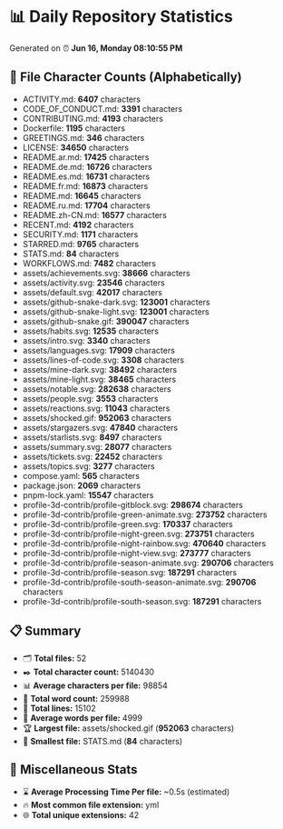 # 📊 Daily Repository Statistics
Generated on ⏰ **Jun 16, Monday 08:10:55 PM**

## 📂 File Character Counts (Alphabetically)
- ACTIVITY.md: **6407** characters
- CODE_OF_CONDUCT.md: **3391** characters
- CONTRIBUTING.md: **4193** characters
- Dockerfile: **1195** characters
- GREETINGS.md: **346** characters
- LICENSE: **34650** characters
- README.ar.md: **17425** characters
- README.de.md: **16726** characters
- README.es.md: **16731** characters
- README.fr.md: **16873** characters
- README.md: **16645** characters
- README.ru.md: **17704** characters
- README.zh-CN.md: **16577** characters
- RECENT.md: **4192** characters
- SECURITY.md: **1171** characters
- STARRED.md: **9765** characters
- STATS.md: **84** characters
- WORKFLOWS.md: **7482** characters
- assets/achievements.svg: **38666** characters
- assets/activity.svg: **23546** characters
- assets/default.svg: **42017** characters
- assets/github-snake-dark.svg: **123001** characters
- assets/github-snake-light.svg: **123001** characters
- assets/github-snake.gif: **390047** characters
- assets/habits.svg: **12535** characters
- assets/intro.svg: **3340** characters
- assets/languages.svg: **17909** characters
- assets/lines-of-code.svg: **3308** characters
- assets/mine-dark.svg: **38492** characters
- assets/mine-light.svg: **38465** characters
- assets/notable.svg: **282638** characters
- assets/people.svg: **3553** characters
- assets/reactions.svg: **11043** characters
- assets/shocked.gif: **952063** characters
- assets/stargazers.svg: **47840** characters
- assets/starlists.svg: **8497** characters
- assets/summary.svg: **28077** characters
- assets/tickets.svg: **22452** characters
- assets/topics.svg: **3277** characters
- compose.yaml: **565** characters
- package.json: **2069** characters
- pnpm-lock.yaml: **15547** characters
- profile-3d-contrib/profile-gitblock.svg: **298674** characters
- profile-3d-contrib/profile-green-animate.svg: **273752** characters
- profile-3d-contrib/profile-green.svg: **170337** characters
- profile-3d-contrib/profile-night-green.svg: **273751** characters
- profile-3d-contrib/profile-night-rainbow.svg: **470640** characters
- profile-3d-contrib/profile-night-view.svg: **273777** characters
- profile-3d-contrib/profile-season-animate.svg: **290706** characters
- profile-3d-contrib/profile-season.svg: **187291** characters
- profile-3d-contrib/profile-south-season-animate.svg: **290706** characters
- profile-3d-contrib/profile-south-season.svg: **187291** characters

## 📋 Summary
- 🗂️ **Total files:** 52
- ✒️ **Total character count:** 5140430
- 📊 **Average characters per file:** 98854
- 📝 **Total word count:** 259988
- 🧾 **Total lines:** 15102
- 📐 **Average words per file:** 4999
- 🏆 **Largest file:** assets/shocked.gif (**952063** characters)
- 🥉 **Smallest file:** STATS.md (**84** characters)

## 🌟 Miscellaneous Stats
- ⌛ **Average Processing Time Per file:** ~0.5s (estimated)
- 🔥 **Most common file extension:** yml
- 🌐 **Total unique extensions:** 42

